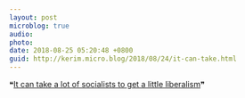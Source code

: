 ```yaml
---
layout: post
microblog: true
audio: 
photo: 
date: 2018-08-25 05:20:48 +0800
guid: http://kerim.micro.blog/2018/08/24/it-can-take.html
---
```

❝[It can take a lot of socialists to get a little liberalism](https://www.nytimes.com/2018/08/24/opinion/sunday/what-socialism-looks-like-in-2018.html)❞

